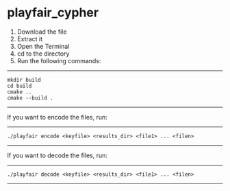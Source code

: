 # playfair_cypher

1. Download the file
2. Extract it
3. Open the Terminal
4. cd to the directory
5. Run the following commands:
---
    mkdir build
    cd build
    cmake ..
    cmake --build .
---

If you want to encode the files, run:

---
    ./playfair encode <keyfile> <results_dir> <file1> ... <filen>
---

If you want to decode the files, run:

---
    ./playfair decode <keyfile> <results_dir> <file1> ... <filen>
---
